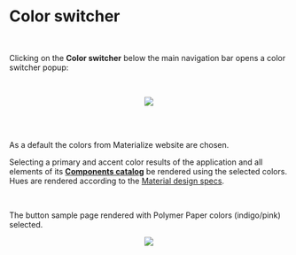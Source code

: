 # Color switcher
<br>


Clicking on the **Color switcher** below the main navigation bar opens a color switcher popup:

<br>

<p align=center>
  <img src="http://i.imgur.com/2Gt7K7x.png" class="responsive-img"></img>
 <br><br>
</p>

<br>

As a default the colors from Materialize website are chosen.

Selecting a primary and accent color results of the application and all elements of its **[Components catalog](http://aurelia-ui-toolkits.github.io/demo-materialize/#/project-status)**  be rendered using the selected colors. Hues are rendered according to the [Material design specs](https://www.google.com/design/spec/style/color.html#color-color-palette).

<br>

The button sample page rendered with Polymer Paper colors (indigo/pink) selected.

<p align=center>
<img src="http://i.imgur.com/ee9PTMf.png" class="responsive-img"></img>
<br><br>
</p>
